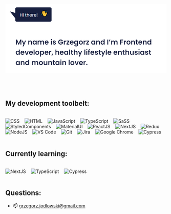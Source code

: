 <p align="center">
<a href="https://grzegorz-jodlowski.github.io/"><img src="gj_github.png" title="Grzegorz Jodłowski" alt="Grzegorz Jodłowski GitHub"></a>
</p>
<br>
<br>

## My development toolbelt:

<br><img alt="CSS" title="CSS" src="https://user-images.githubusercontent.com/1680157/87443759-4a5f9600-c5cc-11ea-8ae0-715433c1f781.png" height="24">&nbsp;&nbsp;&nbsp;&nbsp;<img alt="HTML" title="HTML" src="https://user-images.githubusercontent.com/1680157/87443762-4af82c80-c5cc-11ea-85cf-57be0e83c169.png" height="24">&nbsp;&nbsp;&nbsp;&nbsp;<img alt="JavaScript" title="JavaScript" src="https://user-images.githubusercontent.com/1680157/87443764-4af82c80-c5cc-11ea-82c2-c368ee12cf6d.png" height="24">&nbsp;&nbsp;&nbsp;&nbsp;<img alt="TypeScript" title="TypeScript" src="https://user-images.githubusercontent.com/1680157/87443766-4af82c80-c5cc-11ea-8a13-a651f150fa99.png" height="24">&nbsp;&nbsp;&nbsp;&nbsp;<img alt="SaSS" title="SASS" src="https://www.pngkit.com/png/detail/377-3771972_sass.png" height="24">&nbsp;&nbsp;&nbsp;&nbsp;<img alt="StyledComponents" title="StyledComponents" src="https://www.styled-components.com/atom.png" height="24">&nbsp;&nbsp;&nbsp;&nbsp;<img alt="MaterialUI" title="MaterialUI" src="https://api.iconify.design/logos-material-ui.svg" height="24">&nbsp;&nbsp;&nbsp;&nbsp;<img alt="ReactJS" title="ReactJS" src="https://cdn.worldvectorlogo.com/logos/react-1.svg" height="24">&nbsp;&nbsp;&nbsp;&nbsp;<img alt="NextJS" title="NextJS" src="https://cdn.icon-icons.com/icons2/2148/PNG/512/nextjs_icon_132160.png" height="24">&nbsp;&nbsp;&nbsp;&nbsp;<img alt="Redux" title="Redux" src="https://raw.githubusercontent.com/reduxjs/redux/master/logo/logo.svg" height="24">&nbsp;&nbsp;&nbsp;&nbsp;<img alt="NodeJS" title="NodeJS" src="https://seeklogo.com/images/N/nodejs-logo-FBE122E377-seeklogo.com.png" height="24">&nbsp;&nbsp;&nbsp;&nbsp;<img alt="VS Code" title="VS Code" src="https://user-images.githubusercontent.com/1680157/87443751-492e6900-c5cc-11ea-9854-f82d4d921133.png" height="24">&nbsp;&nbsp;&nbsp;&nbsp;<img alt="Git" title="Git" src="https://user-images.githubusercontent.com/1680157/87443755-49c6ff80-c5cc-11ea-954a-579f7c72873a.png" height="24">&nbsp;&nbsp;&nbsp;&nbsp;<img alt="Jira" title="Jira" src="https://cdn.worldvectorlogo.com/logos/jira-3.svg" height="24">&nbsp;&nbsp;&nbsp;&nbsp;<img alt="Google Chrome" title="Google Chrome" src="https://user-images.githubusercontent.com/1680157/87443745-47fd3c00-c5cc-11ea-878f-44f34572775e.png" height="24">&nbsp;&nbsp;&nbsp;&nbsp;<img alt="Cypress" title="Cypress" src="https://avatars.githubusercontent.com/u/8908513?s=200&v=4" height="24">
<br>
<br>

## Currently learning:

<br><img alt="NextJS" title="NextJS" src="https://cdn.icon-icons.com/icons2/2148/PNG/512/nextjs_icon_132160.png" height="24">&nbsp;&nbsp;&nbsp;&nbsp;<img alt="TypeScript" title="TypeScript" src="https://user-images.githubusercontent.com/1680157/87443766-4af82c80-c5cc-11ea-8a13-a651f150fa99.png" height="24">&nbsp;&nbsp;&nbsp;&nbsp;<img alt="Cypress" title="Cypress" src="https://avatars.githubusercontent.com/u/8908513?s=200&v=4" height="24">&nbsp;&nbsp;&nbsp;&nbsp;
<br>
<br>

## Questions:

-   📫 grzegorz.jodlowski@gmail.com
